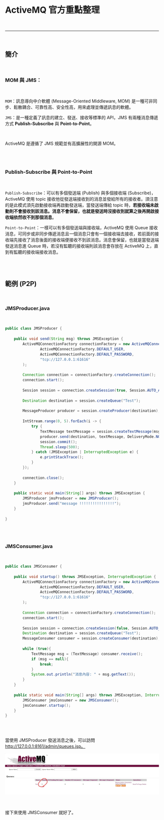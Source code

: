 # ActiveMQ 官方重點整理

<br>

---

<br>

## 簡介

<br>

### __MOM__ 與 __JMS__：

<br>

`MOM`：訊息導向中介軟體 (Message-Oriented Middleware, MOM) 是一種可非同步、鬆散耦合、可靠性高、安全性高，用來處理並傳遞訊息的軟體。

`JMS`：是一種定義了訊息的建立、發送、接收等標準的 API，JMS 有兩種消息傳遞方式 __Publish-Subscribe__ 與 __Point-to-Point__。

<br>

ActiveMQ 是遵循了 JMS 規範並有高擴展性的開源 MOM。

<br>
<br>

### __Publish-Subscribe__ 與 __Point-to-Point__

<br>

`Publish-Subscribe`：可以有多個發送端 (Publish) 與多個接收端 (Subscribe)，ActiveMQ 使用 topic 接收他從發送端接收到的消息並發給所有的接收者。須注意的是此模式須先啟動接收端再啟動發送端，當發送端傳給 topic 時，__若接收端未啟動則不會接收到該消息。消息不會保留，也就是發送時沒接收到就算之後再開啟接收端依然收不到那個消息__。

`Point-to-Point`：一樣可以有多個發送端與接收端，ActiveMQ 使用 Queue 接收消息，可同步或非同步傳遞消息且一個消息只會有一個接收端去接收，若前面的接收端先接收了消息後面的接收端便接收不到該消息。消息會保留，也就是當發送端發送消息進 Queue 時，若沒有監聽的接收端則該消息會存放在 ActiveMQ 上，直到有監聽的接收端接收消息。

<br>
<br>

## 範例 (P2P)

<br>


### JMSProducer.java

<br>

```java
public class JMSProducer {

    public void send(String msg) throws JMSException {
        ActiveMQConnectionFactory connectionFactory = new ActiveMQConnectionFactory(
                ActiveMQConnectionFactory.DEFAULT_USER,
                ActiveMQConnectionFactory.DEFAULT_PASSWORD,
                "tcp://127.0.0.1:61616"
        );

        Connection connection = connectionFactory.createConnection();
        connection.start();

        Session session = connection.createSession(true, Session.AUTO_ACKNOWLEDGE);

        Destination destination = session.createQueue("Test");

        MessageProducer producer = session.createProducer(destination);

        IntStream.range(0, 5).forEach(i -> {
            try {
                TextMessage textMessage = session.createTextMessage(msg + i);
                producer.send(destination, textMessage, DeliveryMode.NON_PERSISTENT, 0, 500L);
                session.commit();
                Thread.sleep(500);
            } catch (JMSException | InterruptedException e) {
                e.printStackTrace();
            }
        });

        connection.close();
    }

    public static void main(String[] args) throws JMSException {
        JMSProducer jmsProducer = new JMSProducer();
        jmsProducer.send("message !!!!!!!!!!!!!!!!");
    }

}
```

<br>
<br>

### JMSConsumer.java

<br>

```java
public class JMSConsumer {

    public void startup() throws JMSException, InterruptedException {
        ActiveMQConnectionFactory connectionFactory = new ActiveMQConnectionFactory(
                ActiveMQConnectionFactory.DEFAULT_USER,
                ActiveMQConnectionFactory.DEFAULT_PASSWORD,
                "tcp://127.0.0.1:61616"
        );

        Connection connection = connectionFactory.createConnection();
        connection.start();

        Session session = connection.createSession(false, Session.AUTO_ACKNOWLEDGE);
        Destination destination = session.createQueue("Test");
        MessageConsumer consumer = session.createConsumer(destination);

        while (true){
            TextMessage msg = (TextMessage) consumer.receive();
            if (msg == null){
                break;
            }
            System.out.println("消息內容: " + msg.getText());
        }
    }
 
    public static void main(String[] args) throws JMSException, InterruptedException {
        JMSConsumer jmsConsumer = new JMSConsumer();
        jmsConsumer.startup();
    }
}
```

<br>
<br>

當使用 JMSProducer 發送消息之後，可以訪問 http://127.0.0.1:8161/admin/queues.jsp。

![4](imgs/4.jpg)

<br>

接下來使用 JMSConsumer 就好了。
